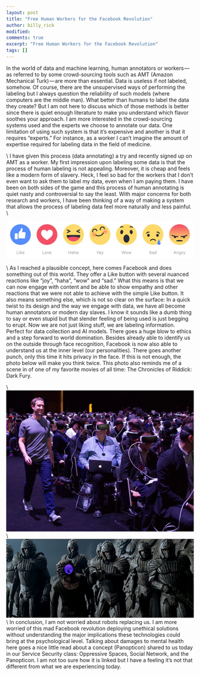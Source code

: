 ```yaml
---
layout: post
title: "Free Human Workers for the Facebook Revolution"
author: billy_rick
modified:
comments: true
excerpt: "Free Human Workers for the Facebook Revolution"
tags: []
---
```


In the world of data and machine learning, human annotators or workers — as referred to by some crowd-sourcing tools such as AMT (Amazon Mechanical Turk) — are more than essential. Data is useless if not labeled, somehow. Of course, there are the unsupervised ways of performing the labeling but I always question the reliability of such models (where computers are the middle man). What better than humans to label the data they create? But I am not here to discuss which of those methods is better since there is quiet enough literature to make you understand which flavor soothes your approach. I am more interested in the crowd-sourcing systems used and the experts we choose to annotate our data. One limitation of using such system is that it’s expensive and another is that it requires “experts.” For instance, as a worker I can’t imagine the amount of expertise required for labeling data in the field of medicine.  

\\
I have given this process (data annotating) a try and recently signed up on AMT as a worker. My first impression upon labeling some data is that the process of human labeling is not appealing. Moreover, it is cheap and feels like a modern form of slavery. Heck, I feel so bad for the workers that I don’t even want to ask them to label my data, even when I am paying them. I have been on both sides of the game and this process of human annotating is quiet nasty and controversial to say the least. With major concerns for both research and workers, I have been thinking of a way of making a system that allows the process of labeling data feel more naturally and less painful.
\\

![alt text](https://github.com/omarsar/omarsar.github.io/blob/master/images/reactions.jpg?raw=true "Near home")

\\
As I reached a plausible concept, here comes Facebook and does something out of this world. They offer a Like button with several nuanced reactions like “joy”, “haha”, “wow” and “sad.” What this means is that we can now engage with content and be able to show empathy and other reactions that we were not able to achieve with the simple Like button. It also means something else, which is not so clear on the surface: In a quick twist to its design and the way we engage with data, we have all become human annotators or modern day slaves. I know it sounds like a dumb thing to say or even stupid but that slender feeling of being used is just begging to erupt. Now we are not just liking stuff, we are labeling information. Perfect for data collection and AI models. There goes a huge blow to ethics and a step forward to world domination. Besides already able to identify us on the outside through face recognition, Facebook is now also able to understand us at the inner level (our personalities). There goes another punch, only this time it hits privacy in the face. If this is not enough, the photo below will make you think twice. This photo also reminds me of a scene in of one of my favorite movies of all time: The Chronicles of Riddick: Dark Fury.

\\
![alt text](https://github.com/omarsar/omarsar.github.io/blob/master/images/mark.jpg?raw=true "Near home")
\\
![alt text](https://github.com/omarsar/omarsar.github.io/blob/master/images/riddick.jpg?raw=true "Near home")
\\
In conclusion, I am not worried about robots replacing us. I am more worried of this mad Facebook revolution deploying unethical solutions without understanding the major implications these technologies could bring at the psychological level. Talking about damages to mental health here goes a nice little read about a concept (Panopticon) shared to us today in our Service Security class: Oppressive Spaces, Social Network, and the Panopticon. I am not too sure how it is linked but I have a feeling it’s not that different from what we are experiencing today.